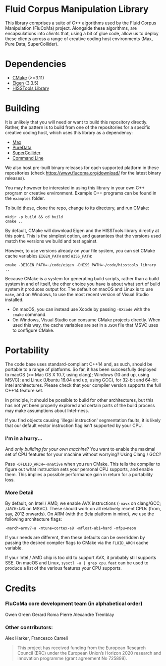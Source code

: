 # Fluid Corpus Manipulation Library

This library comprises a suite of C++ algorithms used by the Fluid Corpus Manipulation (FluCoMa) project. Alongside these algorithms, are encapsulations into *clients* that, using a bit of glue code, allow us to deploy these clients across a range of creative coding host environments (Max, Pure Data, SuperCollider).

# Dependencies

* [CMake](http://cmake.org) (>=3.11)
* [Eigen](https://gitlab.com/libeigen/eigen) (3.3.5)
* [HISSTools Library](https://github.com/AlexHarker/HISSTools_Library)

# Building
It is unlikely that you will need or want to build this repository directly. Rather, the pattern is to build from one of the repositories for a specific creative coding host, which uses this library as a dependency:

* [Max](https://github.com/flucoma/flucoma-max)
* [PureData](https://github.com/flucoma/flucoma-pd)
* [SuperCollider](https://github.com/flucoma/flucoma-sc)
* [Command Line](https://github.com/flucoma/flucoma-cli)

We also host pre-built binary releases for each supported platform in these repositories (check https://www.flucoma.org/download/ for the latest binary releases).

You may however be interested in using this library in your own C++ program or creative environment. Example C++ programs can be found in the `examples` folder.

To build these, clone the repo, change to its directory, and run CMake:
```
mkdir -p build && cd build
cmake ..
```
By default, CMake will download Eigen and the HISSTools library directly at this point. This is the simplest option, and guarantees that the versions used match the versions we build and test against.

However, to use versions already on your file system, you can set CMake cache variables `EIGEN_PATH` and `HISS_PATH`:

```
cmake -DEIGEN_PATH=~/code/eigen -DHISS_PATH=~/code/hisstools_library ..
```
Because CMake is a system for generating build scripts, rather than a build system in and of itself, the other choice you have is about what sort of build system it produces output for. The default on macOS and Linux is to use `make`, and on Windows, to use the most recent version of Visual Studio installed.

* On macOS, you can instead use Xcode by passing `-GXcode` with the `cmake` command.
* On Windows, Visual Studio can consume CMake projects directly. When used this way, the cache variables are set in a `JSON` file that MSVC uses to configure CMake.

# Portability
The code base uses standard-compliant C++14 and, as such, should be portable to a range of platforms. So far, it has been successfully deployed to macOS (>= Mac OS X 10.7, using clang); Windows (10 and up, using MSVC); and Linux (Ubuntu 16.04 and up, using GCC), for 32-bit and 64-bit intel architectures. Please check that your compiler version supports the full C++14 feature set.

In principle, it should be possible to build for other architectures, but this has not yet been properly explored and certain parts of the build process may make assumptions about Intel-ness.

If you find objects causing 'illegal instruction' segmentation faults, it is likely that our default vector instruction flag isn't supported by your CPU.

### I'm in a hurry...

And *only building for your own machine*? You want to enable the maximal set of CPU features for your machine without worrying? Using Clang / GCC?

Pass `-DFLUID_ARCH=-mnative` when you run CMake. This tells the compiler to figure out what instruction sets your personal CPU supports, and enable them. This implies a possible performance gain in return for a portability loss.

### More Detail
By default, on Intel / AMD, we enable AVX instructions (`-mavx` on clang/GCC; `/ARCH:AVX` on MSVC). These should work on all relatively recent CPUs (from, say, 2012 onwards). On ARM (with the Bela platform in mind), we use the following architecture flags:

```
-march=armv7-a -mtune=cortex-a8 -mfloat-abi=hard -mfpu=neon
```

If your needs are different, then these defaults can be overridden by passing the desired compiler flags to CMake via the `FLUID_ARCH` cache variable.

If your Intel / AMD chip is too old to support AVX, it probably still supports SSE. On macOS and Linux, `sysctl -a | grep cpu.feat` can be used to produce a list of the various features your CPU supports.

# Credits 
### FluCoMa core development team (in alphabetical order)
Owen Green 
Gerard Roma
Pierre Alexandre Tremblay

### Other contributors:
Alex Harker, Francesco Cameli

> This project has received funding from the European Research Council (ERC) under the European Union’s Horizon 2020 research and innovation programme (grant agreement No 725899).
